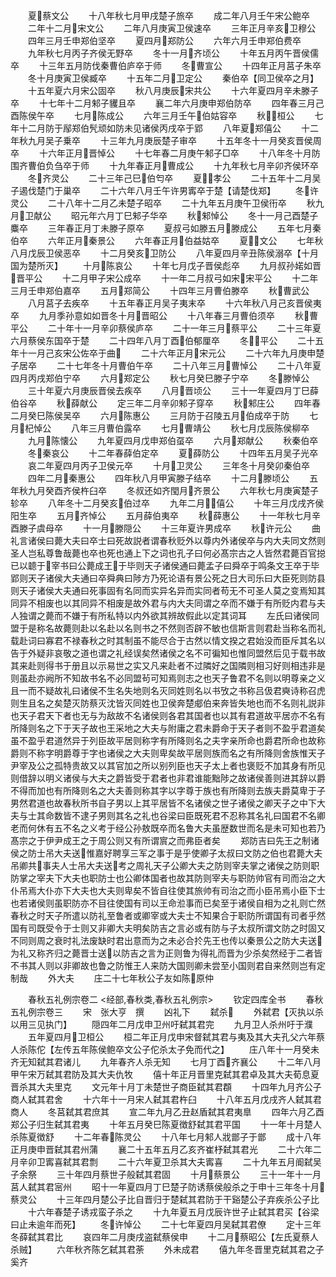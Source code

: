 <!-- { "loadSidebar": true } -->
　　夏蔡文公
　　十八年秋七月甲戌楚子旅卒
　　成二年八月壬午宋公鲍卒
　　二年十二月宋文公
　　二年八月庚寅卫侯速卒
　　三年正月辛亥卫穆公
　　四年三月壬申郑伯坚卒
　　夏四月郑防公
　　六年六月壬申郑伯费卒
　　九年秋七月丙子齐侯无野卒
　　冬十一月齐顷公
　　十年五月丙午晋侯儒卒
　　十三年五月防伐秦曹伯庐卒于师
　　冬曹宣公
　　十四年正月莒子朱卒
　　冬十月庚寅卫侯臧卒
　　十五年二月卫定公
　　秦伯卒【同卫侯卒之月】
　　十五年夏六月宋公固卒
　　秋八月庚辰宋共公
　　十六年夏四月辛未滕子卒
　　十七年十二月邾子貜且卒
　　襄二年六月庚申郑伯防卒
　　四年春三月己酉陈侯午卒
　　七月陈成公
　　六年三月壬午伯姑容卒
　　秋桓公
　　七年十二月防于鄬郑伯髠顽如防未见诸侯丙戌卒于郢
　　八年夏郑僖公
　　十二年秋九月吴子乗卒
　　十三年九月庚辰楚子审卒
　　十五年冬十一月癸亥晋侯周卒
　　十六年正月晋悼公
　　十七年春二月庚午邾子□卒
　　十八年冬十月防围齐曹伯负刍卒于师
　　十九年春正月曹成公
　　十九年秋七月辛卯齐侯环卒
　　冬齐灵公
　　二十三年己巳伯匄卒
　　夏孝公
　　二十五年十二月吴子遏伐楚门于巢卒
　　二十六年八月壬午许男寗卒于楚【请楚伐郑】
　　冬许灵公
　　二十八年十二月乙未楚子昭卒
　　二十九年五月庚午卫侯衎卒
　　秋九月卫献公
　　昭元年六月丁巳邾子华卒
　　秋邾悼公
　　冬十一月己酉楚子麋卒
　　三年春正月丁未滕子原卒
　　夏叔弓如滕五月滕成公
　　五年七月秦伯卒
　　六年正月秦景公
　　六年春正月伯益姑卒
　　夏文公
　　七年秋八月戊辰卫侯恶卒
　　十二月癸亥卫防公
　　八年夏四月辛丑陈侯溺卒【十月国为楚所灭】
　　十月陈哀公
　　十年七月戊子晋侯彪卒
　　九月叔孙婼如晋晋平公
　　十二月甲子宋公成卒
　　十一年二月叔弓如宋宋平公
　　十二年三月壬申郑伯嘉卒
　　五月郑简公
　　十四年三月曹伯滕卒
　　秋曹武公
　　八月莒子去疾卒
　　十五年春正月吴子夷末卒
　　十六年秋八月己亥晋侯夷卒
　　九月季孙意如如晋冬十月晋昭公
　　十八年春三月曹伯须卒
　　秋曹平公
　　二十年十一月辛卯蔡侯庐卒
　　二十一年三月蔡平公
　　二十三年夏六月蔡侯东国卒于楚
　　二十四年八月丁酉伯郁厘卒
　　冬平公
　　二十五年十一月己亥宋公佐卒于曲
　　二十六年正月宋元公
　　二十六年九月庚申楚子居卒
　　二十七年冬十月曹伯午卒
　　二十八年三月曹悼公
　　二十八年夏四月丙戌郑伯宁卒
　　六月郑定公
　　秋七月癸巳滕子宁卒
　　冬滕悼公
　　三十年夏六月庚辰晋侯去疾卒
　　八月晋顷公
　　三十一年夏四月丁巳薛伯谷卒
　　秋薛献公
　　定三年二月辛卯邾子穿卒
　　秋邾庄公
　　四年春二月癸巳陈侯吴卒
　　六月陈惠公
　　三月防于召陵五月伯成卒于防
　　七月杞悼公
　　八年三月曹伯露卒
　　七月曹靖公
　　秋七月戊辰陈侯柳卒
　　九月陈懐公
　　九年夏四月戊申郑伯虿卒
　　六月郑献公
　　秋秦伯卒
　　冬秦哀公
　　十二年春薛伯定卒
　　夏薛防公
　　十四年五月吴子光卒
　　哀二年夏四月丙子卫侯元卒
　　十月卫灵公
　　三年冬十月癸卯秦伯卒
　　四年二月秦惠公
　　四年秋八月甲寅滕子结卒
　　十二月滕顷公
　　五年秋九月癸酉齐侯杵臼卒
　　冬叔还如齐閠月齐景公
　　六年秋七月庚寅楚子轸卒
　　八年冬十二月癸亥伯过卒
　　九年二月僖公
　　十年三月戊戌齐侯阳生卒
　　五月齐悼公
　　五月薛伯夷卒
　　秋薛惠公
　　十一年秋七月辛酉滕子虞母卒
　　十一月滕隠公
　　十三年夏许男成卒
　　秋许元公
　　曲礼言诸侯曰薨大夫曰卒士曰死故説者谓春秋贬外以尊内外诸侯卒与内大夫同文然则圣人岂私尊鲁哉薨也卒也死也通上下之词也孔子曰何必髙宗古之人皆然君薨百官搃已以聼于宰书曰公薨成王于毕则天子诸侯通曰薨孟子曰舜卒于鸣条文王卒于毕郢则天子诸侯大夫通曰卒舜典曰陟方乃死论语有景公死之日大司乐曰大臣死则防县则天子诸侯大夫通曰死事固有名同而实异名异而实同者苟无不可圣人莫之变焉知其同异不相废也以其同异不相废是故外君与内大夫同谓之卒而不嫌于有所贬内君与夫人独谓之薨而不嫌于有所私特以内外欲其辨故假此以定其词耳
　　左氏曰诸侯同盟于是称名故薨则赴以名赴以名则书之不然则否辟不敏也信斯言则君赴当称名而礼载赴词曰寡君不禄春秋之时其制虽不能尽合于古然以情文揆之君始没而臣斥其名以告于外疑非哀敬之道也谓之礼经误矣然诸侯之名不可徧知也惟同盟然后见于载书故其来赴则得书于册且以示易世之实又凡来赴者不过隣好之国隣则相习好则相违非是则虽赴亦阙所不知故书名不必同盟茍可知焉则志之也天子鲁君不名则以明尊亲之义且一而不疑故礼曰诸侯不生名失地则名灭同姓则名以书攷之书称吕伋君奭诗称召虎则生且名之矣楚灭防蔡灭沈皆灭同姓也卫侯奔楚郕伯来奔皆失地也而不名则礼説非也天子君天下者也无与为敌故不名诸侯则各君其国者也以其有君道故平居亦不名有所降则名之下于天子故也王采地之大夫与附庸之君未爵命于天子者则不盈乎君道矣虽不盈乎君道然异于列臣故平居则称字有所降则名之夫字亲所命也爵君所命也故称爵则不称字明爵尊于字也诸侯之大夫则卑矣故平居则族而名之有所降则舍族惟天子尹宰及公之孤特贵故又以其官加之所以别列臣也天子太上者也褒贬不加其身有所见则借辞以明义诸侯与大夫之爵皆受于君者也非君谁能黜陟之故诸侯善则进其辞以爵不得而加也有所降则名之大夫善则称其字以字尊于族也有所降则去族夫爵莫卑于子男然君道也故春秋所书自子男以上其平居皆不名诸侯之世子诸侯之卿天子之中下大夫与士其命数皆不逮子男则其名之礼也谷梁曰臣既死君不忍称其名礼曰国君不名卿老而何休有五不名之义考于经公孙敖既卒而名鲁大夫虽歴数世而名是未可知也若乃髙宗之于伊尹成王之于周公则又有所谓賔之而弗臣者矣
　　郑防吉曰先王之制诸侯之防士吊大夫送惟嘉好聘享三军之事于是乎使卿子太叔曰文防之伯也君薨大夫吊卿共事夫人士吊大夫送考之周礼天子公卿大夫之防则宰夫掌之诸侯之防则职防掌之宰夫下大夫也职防士也公卿体国者也故其防则宰夫与职防帅官有司而治之大仆吊焉大仆亦下大夫也大夫则卑矣不皆自往使其旅帅有司治之而小臣吊焉小臣下士也若诸侯则虽职防亦不目往使国有司以王命涖事而已矣至于诸侯自相为之礼则亡然春秋之时天子所遣以防礼至鲁者或卿宰或大夫士不知果合于职防所谓国有司者乎然国有司既受令于士则又非卿大夫明矣防吉之言必或有防与子太叔所谓文防之时固又不同则周之衰时礼法废缺时君出意而为之未必合扵先王也传以秦景公之防大夫送为礼又称齐归之薨晋士送以防吉之言为正则鲁为得礼而晋为少杀矣然经于二者皆不书其人则以非卿故也鲁之防惟王人来防大国则卿未尝至小国则君自来然则岂有定制哉
　　外大夫
　　庄二十七年秋公子友如陈原仲

　　春秋五礼例宗卷二
<经部,春秋类,春秋五礼例宗>
　　钦定四库全书
　　春秋五礼例宗卷三
　　宋　张大亨　撰
　　凶礼下
　　弑杀
　　外弑君【灭执以杀以用三见执门】
　　隠四年二月戊申卫州吁弑其君完
　　九月卫人杀州吁于濮
　　五年夏四月卫桓公
　　桓二年正月戊申宋督弑其君与夷及其大夫孔父六年蔡人杀陈佗【左传五年陈侯鲍卒文公子佗杀太子免而代之】
　　庄八年十一月癸未齐无知弑其君诸儿
　　九年春齐人杀无知
　　七月丁酉齐襄公
　　十二年八月甲午宋万弑其君防及其大夫仇牧
　　僖十年正月晋里克弑其君卓及其大夫荀息夏晋杀其大夫里克
　　文元年十月丁未楚世子商臣弑其君頵
　　十四年九月齐公子商人弑其君舍
　　十六年十一月宋人弑其君杵臼
　　十八年五月戊戌齐人弑其君商人
　　冬莒弑其君庶其
　　宣二年九月乙丑赵盾弑其君夷臯
　　四年六月乙酉郑公子归生弑其君夷
　　十年五月癸巳陈夏徴舒弑其君平国
　　十一年十月楚人杀陈夏徴舒
　　十二年春陈灵公
　　十八年七月邾人戕鄫子于鄫
　　成十八年正月庚申晋弑其君州蒲
　　襄二十五年五月乙亥齐崔杼弑其君光
　　二十六年二月辛卯卫寗喜弑其君剽
　　二十六年夏卫杀其大夫寗喜
　　二十九年五月阍弑吴子余祭
　　三十年四月蔡世子般弑其君固
　　十月蔡景公
　　三十一年十一月莒人弑其君宻州
　　昭十一年夏四月丁巳楚子防诱蔡侯般杀之于申十三年冬十月蔡灵公
　　十三年四月楚公子比自晋归于楚弑其君防于干谿楚公子弃疾杀公子比
　　十六年春楚子诱戎蛮子杀之
　　十九年夏五月戊辰许世子止弑其君买【谷梁曰止未逾年而死】
　　冬许悼公
　　二十七年夏四月吴弑其君僚
　　定十三年冬薛弑其君比
　　哀四年二月庚戌盗弑蔡侯申
　　十二月蔡昭公【左氏夏蔡人杀贼】
　　六年秋齐陈乞弑其君荼
　　外未成君
　　僖九年冬晋里克弑其君之子奚齐
